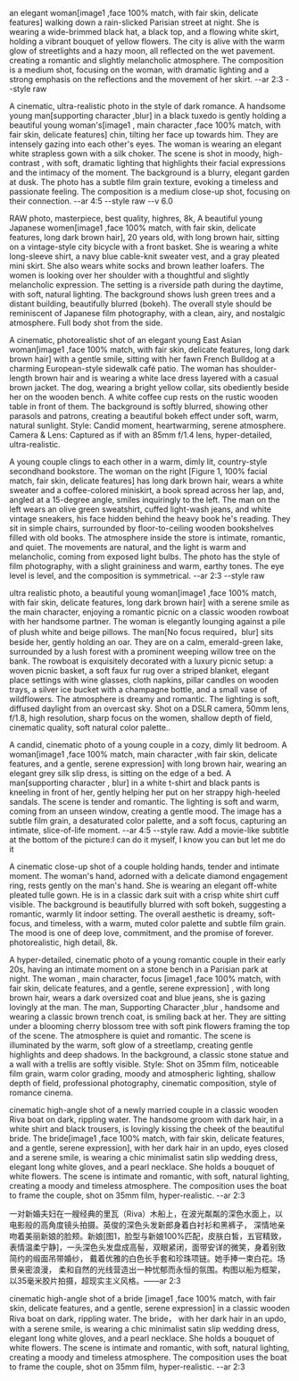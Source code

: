 an elegant woman[image1 ,face 100% match, with fair skin, delicate features] walking down a rain-slicked Parisian street at night. She is wearing a wide-brimmed black hat, a black top, and a flowing white skirt, holding a vibrant bouquet of yellow flowers. The city is alive with the warm glow of streetlights and a hazy moon, all reflected on the wet pavement.  creating a romantic and slightly melancholic atmosphere. The composition is a medium shot, focusing on the woman, with dramatic lighting and a strong emphasis on the reflections and the movement of her skirt. --ar 2:3 --style raw


A cinematic, ultra-realistic photo in the style of dark romance. A handsome young man[supporting character ,blur] in a black tuxedo is gently holding a beautiful young woman's[image1 , main character ,face 100% match, with fair skin, delicate features] chin, tilting her face up towards him. They are intensely gazing into each other's eyes. The woman is wearing an elegant white strapless gown with a silk choker. The scene is shot in moody, high-contrast , with soft, dramatic lighting that highlights their facial expressions and the intimacy of the moment. The background is a blurry, elegant garden at dusk. The photo has a subtle film grain texture, evoking a timeless and passionate feeling. The composition is a medium close-up shot, focusing on their connection. --ar 4:5 --style raw --v 6.0



RAW photo, masterpiece, best quality, highres, 8k, A beautiful young Japanese women[image1 ,face 100% match, with fair skin, delicate features, long dark brown hair], 20 years old, with long brown hair, sitting on a vintage-style city bicycle with a front basket. She is wearing a white long-sleeve shirt, a navy blue cable-knit sweater vest, and a gray pleated mini skirt. She also wears white socks and brown leather loafers. The women is looking over her shoulder with a thoughtful and slightly melancholic expression. The setting is a riverside path during the daytime, with soft, natural lighting. The background shows lush green trees and a distant building, beautifully blurred (bokeh). The overall style should be reminiscent of Japanese film photography, with a clean, airy, and nostalgic atmosphere. Full body shot from the side.


A cinematic, photorealistic shot of an elegant young East Asian woman[image1 ,face 100% match, with fair skin, delicate features, long dark brown hair] with a gentle smile, sitting with her fawn French Bulldog at a charming European-style sidewalk café patio. The woman has shoulder-length brown hair and is wearing a white lace dress layered with a casual brown jacket. The dog, wearing a bright yellow collar, sits obediently beside her on the wooden bench. A white coffee cup rests on the rustic wooden table in front of them. The background is softly blurred, showing other parasols and patrons, creating a beautiful bokeh effect under soft, warm, natural sunlight.
Style: Candid moment, heartwarming, serene atmosphere.
Camera & Lens: Captured as if with an 85mm f/1.4 lens, hyper-detailed, ultra-realistic.



A young couple clings to each other in a warm, dimly lit, country-style secondhand bookstore. The woman on the right [Figure 1, 100% facial match, fair skin, delicate features] has long dark brown hair, wears a white sweater and a coffee-colored miniskirt, a book spread across her lap, and, angled at a 15-degree angle, smiles inquiringly to the left. The man on the left wears an olive green sweatshirt, cuffed light-wash jeans, and white vintage sneakers, his face hidden behind the heavy book he's reading. They sit in simple chairs, surrounded by floor-to-ceiling wooden bookshelves filled with old books. The atmosphere inside the store is intimate, romantic, and quiet. The movements are natural, and the light is warm and melancholic, coming from exposed light bulbs. The photo has the style of film photography, with a slight graininess and warm, earthy tones. The eye level is level, and the composition is symmetrical. --ar 2:3 --style raw


ultra realistic photo, a beautiful young woman[image1 ,face 100% match, with fair skin, delicate features, long dark brown hair] with a serene smile as the main character, enjoying a romantic picnic on a classic wooden rowboat with her handsome partner. The woman is elegantly lounging against a pile of plush white and beige pillows. The man[No focus required，blur] sits beside her, gently holding an oar. They are on a calm, emerald-green lake, surrounded by a lush forest with a prominent weeping willow tree on the bank.
The rowboat is exquisitely decorated with a luxury picnic setup: a woven picnic basket, a soft faux fur rug over a striped blanket, elegant place settings with wine glasses, cloth napkins, pillar candles on wooden trays, a silver ice bucket with a champagne bottle, and a small vase of wildflowers.
The atmosphere is dreamy and romantic. The lighting is soft, diffused daylight from an overcast sky.
Shot on a DSLR camera, 50mm lens, f/1.8, high resolution, sharp focus on the women, shallow depth of field, cinematic quality, soft natural color palette..


A candid, cinematic photo of a young couple in a cozy, dimly lit bedroom. A woman[image1 ,face 100% match,  main character ,with fair skin, delicate features, and a gentle, serene expression] with long brown hair, wearing an elegant grey silk slip dress, is sitting on the edge of a bed. A man[supporting character , blur] in a white t-shirt and black pants is kneeling in front of her, gently helping her put on her strappy high-heeled sandals. The scene is tender and romantic. The lighting is soft and warm, coming from an unseen window, creating a gentle mood. The image has a subtle film grain, a desaturated color palette, and a soft focus, capturing an intimate, slice-of-life moment. --ar 4:5 --style raw.
Add a movie-like subtitle at the bottom of the picture:I can do it myself,
I know you can but let me do it


A cinematic close-up shot of a couple holding hands, tender and intimate moment. The woman's hand, adorned with a delicate diamond engagement ring, rests gently on the man's hand. She is wearing an elegant off-white pleated tulle gown. He is in a classic dark suit with a crisp white shirt cuff visible. The background is beautifully blurred with soft bokeh, suggesting a romantic, warmly lit indoor setting. The overall aesthetic is dreamy, soft-focus, and timeless, with a warm, muted color palette and subtle film grain. The mood is one of deep love, commitment, and the promise of forever. photorealistic, high detail, 8k.


A hyper-detailed, cinematic photo of a young romantic couple in their early 20s, having an intimate moment on a stone bench in a Parisian park at night. The woman , main character, focus [image1 ,face 100% match, with fair skin, delicate features, and a gentle, serene expression] , with long brown hair, wears a dark oversized coat and blue jeans, she is gazing lovingly at the man. The man, Supporting Character ,blur , handsome and wearing a classic brown trench coat, is smiling back at her.
They are sitting under a blooming cherry blossom tree with soft pink flowers framing the top of the scene. The atmosphere is quiet and romantic. The scene is illuminated by the warm, soft glow of a streetlamp, creating gentle highlights and deep shadows. In the background, a classic stone statue and a wall with a trellis are softly visible.
Style: Shot on 35mm film, noticeable film grain, warm color grading, moody and atmospheric lighting, shallow depth of field, professional photography, cinematic composition, style of romance cinema.



cinematic high-angle shot of a newly married couple in a classic wooden Riva boat on dark, rippling water. 
The handsome groom with dark hair, in a white shirt and black trousers, is lovingly kissing the cheek of the beautiful bride. 
The bride[image1 ,face 100% match, with fair skin, delicate features, and a gentle, serene expression], with her dark hair in an updo, eyes closed and a serene smile, is wearing a chic minimalist satin slip wedding dress, elegant long white gloves, and a pearl necklace. She holds a bouquet of white flowers. The scene is intimate and romantic, with soft, natural lighting, creating a moody and timeless atmosphere. 
The composition uses the boat to frame the couple, shot on 35mm film, hyper-realistic. --ar 2:3

一对新婚夫妇在一艘经典的里瓦（Riva）木船上，在波光粼粼的深色水面上，以电影般的高角度镜头拍摄。英俊的深色头发新郎身着白衬衫和黑裤子，
深情地亲吻着美丽新娘的脸颊。新娘[图1，脸型与新娘100%匹配，皮肤白皙，五官精致，表情温柔宁静]，一头深色头发盘成高髻，双眼紧闭，面带安详的微笑，身着别致简约的缎面吊带婚纱，
戴着优雅的白色长手套和珍珠项链。她手捧一束白花。场景亲密浪漫，
柔和自然的光线营造出一种忧郁而永恒的氛围。构图以船为框架，以35毫米胶片拍摄，超现实主义风格。——ar 2:3


cinematic high-angle shot of a bride [image1 ,face 100% match, with fair skin, delicate features, and a gentle, serene expression] in a classic wooden Riva boat on dark, rippling water.  The bride， with her dark hair in an updo, with a serene smile, is wearing a chic minimalist satin slip wedding dress, elegant long white gloves, and a pearl necklace. She holds a bouquet of white flowers. The scene is intimate and romantic, with soft, natural lighting, creating a moody and timeless atmosphere. The composition uses the boat to frame the couple, shot on 35mm film, hyper-realistic. --ar 2:3
